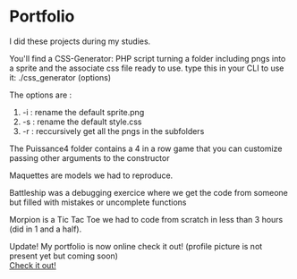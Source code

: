 # Portfolio

I did these projects during my studies.

You'll find a CSS-Generator: PHP script turning a folder including pngs into a sprite and the associate css file ready to use.
type this in your CLI to use it:
./css_generator (options) <folderpath>

The options are : 
1. -i <filename> : rename the default sprite.png
2. -s <filename> : rename the default style.css
3. -r : reccursively get all the pngs in the subfolders

The Puissance4 folder contains a 4 in a row game that you can customize passing other arguments to the constructor

Maquettes are models we had to reproduce.

Battleship was a debugging exercice where we get the code from someone but filled with mistakes or uncomplete functions

Morpion is a Tic Tac Toe we had to code from scratch in less than 3 hours (did in 1 and a half).

Update! My portfolio is now online check it out! (profile picture is not present yet but coming soon)
<br/>
<a href="https://www.valentinneff.fr/" target="_blank">Check it out!</a>
